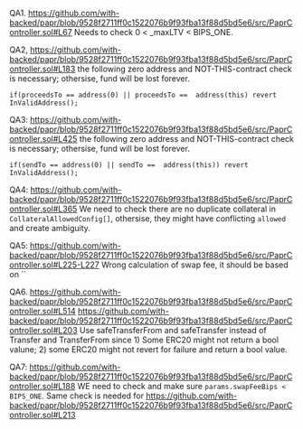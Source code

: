 QA1. https://github.com/with-backed/papr/blob/9528f2711ff0c1522076b9f93fba13f88d5bd5e6/src/PaprController.sol#L67
Needs to check 0 < _maxLTV < BIPS_ONE.


QA2, https://github.com/with-backed/papr/blob/9528f2711ff0c1522076b9f93fba13f88d5bd5e6/src/PaprController.sol#L183
the following zero address and NOT-THIS-contract check is necessary; othersise, fund will be lost forever.
```
if(proceedsTo == address(0) || proceedsTo ==  address(this) revert InValidAddress();
```

QA3: https://github.com/with-backed/papr/blob/9528f2711ff0c1522076b9f93fba13f88d5bd5e6/src/PaprController.sol#L425
the following zero address and NOT-THIS-contract check is necessary; othersise, fund will be lost forever.
```
if(sendTo == address(0) || sendTo ==  address(this)) revert InValidAddress();

```

QA4: https://github.com/with-backed/papr/blob/9528f2711ff0c1522076b9f93fba13f88d5bd5e6/src/PaprController.sol#L365
We need to check there are no duplicate collateral in ``CollateralAllowedConfig[]``, othersise, they might have conflicting ``allowed`` and create ambiguity. 

QA5: https://github.com/with-backed/papr/blob/9528f2711ff0c1522076b9f93fba13f88d5bd5e6/src/PaprController.sol#L225-L227
Wrong calculation of swap fee, it should be based on ``

QA6. https://github.com/with-backed/papr/blob/9528f2711ff0c1522076b9f93fba13f88d5bd5e6/src/PaprController.sol#L514
https://github.com/with-backed/papr/blob/9528f2711ff0c1522076b9f93fba13f88d5bd5e6/src/PaprController.sol#L203
Use safeTransferFrom and safeTransfer instead of Transfer and TransferFrom since 1) Some ERC20 might not return a bool valune; 2) some ERC20 might not revert for failure and return a bool value.

QA7: https://github.com/with-backed/papr/blob/9528f2711ff0c1522076b9f93fba13f88d5bd5e6/src/PaprController.sol#L188
WE need to check and make sure ``params.swapFeeBips < BIPS_ONE``.
Same check is needed for https://github.com/with-backed/papr/blob/9528f2711ff0c1522076b9f93fba13f88d5bd5e6/src/PaprController.sol#L213


